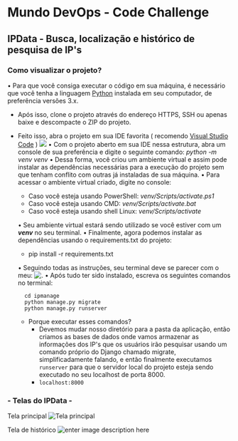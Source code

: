 # Mundo DevOps - Code Challenge #
## IPData - Busca, localização e histórico de pesquisa de IP's


### Como visualizar o projeto?

• Para que você consiga executar o código em sua máquina, é necessário que você tenha a linguagem [Python](https://www.python.org/downloads/) instalada em seu computador, de preferência versões 3.x.
- Após isso, clone o projeto através do endereço HTTPS, SSH ou apenas baixe e descompacte o ZIP do projeto.
- Feito isso, abra o projeto em sua IDE favorita ( recomendo [Visual Studio Code](https://code.visualstudio.com/) )
 ![](https://i.ibb.co/whT99qS/vscode-estrutura.png)
• Com o projeto aberto em sua IDE nessa estrutura, abra um console de sua preferência e digite o seguinte comando: *python -m venv venv*
• Dessa forma, você criou um ambiente virtual e assim pode instalar as dependências necessárias para a execução do projeto sem que tenham conflito com outras já instaladas de sua máquina.
• Para acessar o ambiente virtual criado, digite no console: 
	 - Caso você esteja usando PowerShell: *venv/Scripts/activate.ps1* 
	 - Caso você esteja usando CMD: *venv/Scripts/activate.bat* 
	 - Caso você esteja usando shell Linux: *venv/Scripts/activate* 

   • Seu ambiente virtual estará sendo utilizado se você estiver com um ***venv*** no seu terminal.
   • Finalmente, agora podemos instalar as dependências usando o requirements.txt do projeto:
    - pip install -r requirements.txt
  
   • Seguindo todas as instruções, seu terminal deve se parecer com o meu:
     ![.](https://i.ibb.co/nmQqfcQ/Captura-de-tela-2022-02-17-000105.png)
• Após tudo ter sido instalado, escreva os seguintes comandos no terminal:

		cd ipmanage
		python manage.py migrate
		python manage.py runserver
		
	- Porque executar esses comandos?
	   - Devemos mudar nosso diretório para a pasta da aplicação, então criamos as bases de dados onde vamos armazenar as informações dos IP's que os usuários irão pesquisar usando um comando próprio do Django chamado migrate, simplificadamente falando, e então finalmente executamos `runserver` para que o servidor local do projeto esteja sendo executado no seu localhost de porta 8000. 
	   - `localhost:8000`




###  - Telas do IPData - 

Tela principal
![Tela principal](https://i.ibb.co/9v0C1jM/Principal.png)

Tela de histórico
![enter image description here](https://i.ibb.co/VpRJ6Fm/Log.png)
